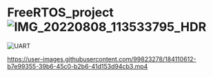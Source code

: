 # FreeRTOS_project![IMG_20220808_113533795_HDR](https://user-images.githubusercontent.com/99823278/183392902-a7a39454-16e4-4229-9b42-5b8ea1b3970c.jpg)
![UART](https://user-images.githubusercontent.com/99823278/183393059-801336a1-ac4b-4019-9dca-d92a7e55a522.png)


https://user-images.githubusercontent.com/99823278/184110612-b7e99355-39b6-45c0-b2b6-41d153d94cb3.mp4


